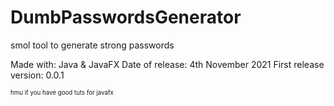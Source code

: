 # DumbPasswordsGenerator
smol tool to generate strong passwords

Made with: Java & JavaFX
Date of release: 4th November 2021
First release version: 0.0.1

<sub><sup>hmu if you have good tuts for javafx</sup></sub>
